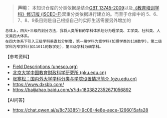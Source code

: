 >**声明：** 本知识仓库的分类依据是结合[GBT 13745-2009](https://xkb.pku.edu.cn/docs/2018-10/20220328083301969071.pdf)以及[《教育培训学科》修订版 (ISCED-F)](https://uis.unesco.org/sites/default/files/documents/isced-fields-of-education-training-2013-ch.pdf)双重分类依据进行建立的。而至于仓库中的 5、6、7、8、9条目则是自己根据自己的实际生活需要另外增加的

    总体上，四大+三级的划分方法，我将人类所有的学科体系划分为理学类、工学类、社科类、人文类四大体系。
    在四大体系下引入三级学科垂直划分制度，第一级学科为宽学科(如理学类的110数学)，第二级学科为窄学科(如11011的数学史)，第三级学科为细学科。






【参考资料】
- [Field Descriptions (unesco.org)](https://uis.unesco.org/sites/default/files/documents/isced-fields-of-education-training-2013-ch.pdf)
- [北京大学中国教育财政科学研究所 (pku.edu.cn)](https://ciefr.pku.edu.cn/cbw/kyjb/a8b669e298a54f23971b06b04550d1a5.htm)
- [张寒松：国内外大学学科分类与学院设置情况简介 (gzu.edu.cn)](https://ymc.gzu.edu.cn/2014/0909/c8954a56568/page.htm)
- https://www.dxsbb.com/
- https://baijiahao.baidu.com/s?id=1803822352671056892

【AI问答】
- https://chat.qwen.ai/s/8c733851-9c06-4e8e-aece-1266015afa28
